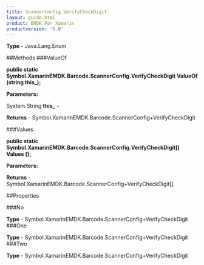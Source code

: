 ```yaml
---
title: ScannerConfig.VerifyCheckDigit
layout: guide.html
product: EMDK For Xamarin 
productversion: '6.0' 
---
```


    

**Type** - Java.Lang.Enum

##Methods
###ValueOf

**public static Symbol.XamarinEMDK.Barcode.ScannerConfig.VerifyCheckDigit ValueOf (string this_);**


        

**Parameters:**

System.String **this_**  - 
        

**Returns** - Symbol.XamarinEMDK.Barcode.ScannerConfig+VerifyCheckDigit

###Values

**public static Symbol.XamarinEMDK.Barcode.ScannerConfig.VerifyCheckDigit[] Values ();**


        

**Parameters:**

**Returns** - Symbol.XamarinEMDK.Barcode.ScannerConfig+VerifyCheckDigit[]

##Properties

###No

        

**Type** - Symbol.XamarinEMDK.Barcode.ScannerConfig+VerifyCheckDigit
###One

        

**Type** - Symbol.XamarinEMDK.Barcode.ScannerConfig+VerifyCheckDigit
###Two

        

**Type** - Symbol.XamarinEMDK.Barcode.ScannerConfig+VerifyCheckDigit

